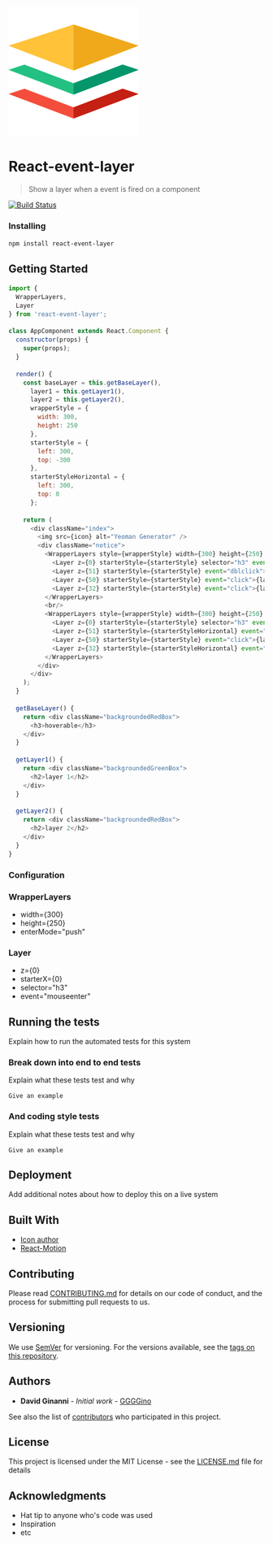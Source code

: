 ![Logo](https://github.com/GGGGino/react-event-layer/blob/master/src/images/icon_256.png)

# React-event-layer
> Show a layer when a event is fired on a component

[![Build Status](https://travis-ci.org/GGGGino/react-event-layer.svg?branch=master)](https://travis-ci.org/GGGGino/react-event-layer)

### Installing

```
npm install react-event-layer
```

## Getting Started

```javascript
import {
  WrapperLayers,
  Layer
} from 'react-event-layer';

class AppComponent extends React.Component {
  constructor(props) {
    super(props);
  }

  render() {
    const baseLayer = this.getBaseLayer(),
      layer1 = this.getLayer1(),
      layer2 = this.getLayer2(),
      wrapperStyle = {
        width: 300,
        height: 250
      },
      starterStyle = {
        left: 300,
        top: -300
      },
      starterStyleHorizontal = {
        left: 300,
        top: 0
      };

    return (
      <div className="index">
        <img src={icon} alt="Yeoman Generator" />
        <div className="notice">
          <WrapperLayers style={wrapperStyle} width={300} height={250} enterMode="push" >
            <Layer z={0} starterStyle={starterStyle} selector="h3" event="mouseenter">{baseLayer}</Layer>
            <Layer z={51} starterStyle={starterStyle} event="dblclick">{layer1}</Layer>
            <Layer z={50} starterStyle={starterStyle} event="click">{layer2}</Layer>
            <Layer z={32} starterStyle={starterStyle} event="click">{layer1}</Layer>
          </WrapperLayers>
          <br/>
          <WrapperLayers style={wrapperStyle} width={300} height={250} enterMode="push" >
            <Layer z={0} starterStyle={starterStyle} selector="h3" event="mouseenter">{baseLayer}</Layer>
            <Layer z={51} starterStyle={starterStyleHorizontal} event="dblclick">{layer1}</Layer>
            <Layer z={50} starterStyle={starterStyle} event="click">{layer2}</Layer>
            <Layer z={32} starterStyle={starterStyleHorizontal} event="click">{layer1}</Layer>
          </WrapperLayers>
        </div>
      </div>
    );
  }

  getBaseLayer() {
    return <div className="backgroundedRedBox">
      <h3>hoverable</h3>
    </div>
  }

  getLayer1() {
    return <div className="backgroundedGreenBox">
      <h2>layer 1</h2>
    </div>
  }

  getLayer2() {
    return <div className="backgroundedRedBox">
      <h2>layer 2</h2>
    </div>
  }
}
```

### Configuration

### WrapperLayers

* width={300}
* height={250}
* enterMode="push"

### Layer

* z={0}
* starterX={0}
* selector="h3"
* event="mouseenter"

## Running the tests

Explain how to run the automated tests for this system

### Break down into end to end tests

Explain what these tests test and why

```
Give an example
```

### And coding style tests

Explain what these tests test and why

```
Give an example
```

## Deployment

Add additional notes about how to deploy this on a live system

## Built With

* [Icon author](https://www.flaticon.com/authors/roundicons)
* [React-Motion](https://github.com/chenglou/react-motion)

## Contributing

Please read [CONTRIBUTING.md](https://github.com/GGGGino/react-event-layer/blob/master/CONTRIBUTING.md) for details on our code of conduct, and the process for submitting pull requests to us.

## Versioning

We use [SemVer](http://semver.org/) for versioning. For the versions available, see the [tags on this repository](https://github.com/your/project/tags).

## Authors

* **David Ginanni** - *Initial work* - [GGGGino](https://github.com/GGGGino)

See also the list of [contributors](https://github.com/GGGGino/react-event-layer/contributors) who participated in this project.

## License

This project is licensed under the MIT License - see the [LICENSE.md](LICENSE) file for details

## Acknowledgments

* Hat tip to anyone who's code was used
* Inspiration
* etc
